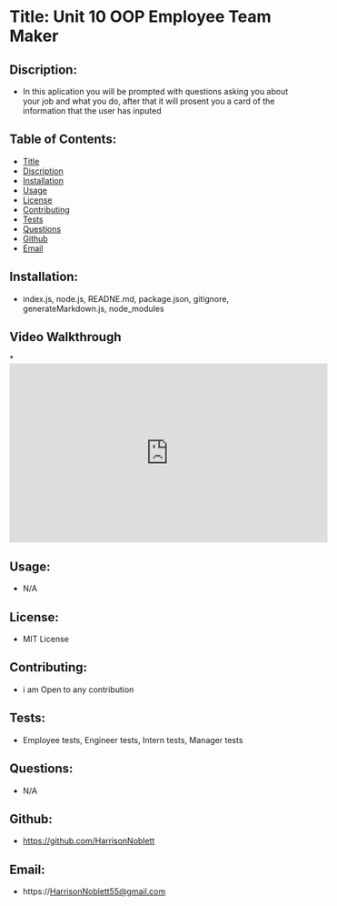 
  # Title: Unit 10 OOP Employee Team Maker

  ## Discription: 
  * In this aplication you will be prompted with questions asking you about your job and what you do, after that it will prosent you a card of the information that the user has inputed

  ## Table of Contents: 
  * [Title](#Title)
  * [Discription](#Description)
  * [Installation](#Installation)
  * [Usage](#Usage)
  * [License](#License)
  * [Contributing](#Contributing)
  * [Tests](#Tests)
  * [Questions](#Questions)
  * [Github](#Github)
  * [Email](#Email)

  ## Installation: 
  * index.js, node.js, READNE.md, package.json, gitignore, generateMarkdown.js, node_modules
  
  ## Video Walkthrough
  *<iframe width="560" height="315" src="https://www.youtube.com/embed/tat4ex5_36Y" frameborder="0" allow="accelerometer; autoplay; clipboard-write; encrypted-media; gyroscope; picture-in-picture" allowfullscreen></iframe>
  
  ## Usage:
  * N/A

  ## License: 
  * MIT License

  ## Contributing: 
  * i am Open to any contribution

  ## Tests: 
  * Employee tests, Engineer tests, Intern tests, Manager tests

  ## Questions: 
  * N/A
  
  ## Github: 
  * https://github.com/HarrisonNoblett

  ## Email: 
  * https://HarrisonNoblett55@gmail.com
